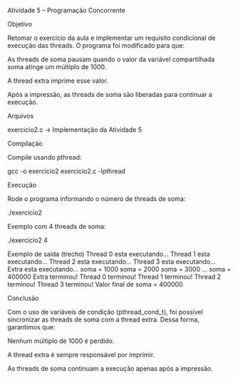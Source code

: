 Atividade 5 – Programação Concorrente

Objetivo

Retomar o exercício da aula e implementar um requisito condicional de execução das threads.
O programa foi modificado para que:

As threads de soma pausam quando o valor da variável compartilhada soma atinge um múltiplo de 1000.

A thread extra imprime esse valor.

Após a impressão, as threads de soma são liberadas para continuar a execução.

Arquivos

exercicio2.c → Implementação da Atividade 5

Compilação

Compile usando pthread:

gcc -o exercicio2 exercicio2.c -lpthread

Execução

Rode o programa informando o número de threads de soma:

./exercicio2 <nthreads>


Exemplo com 4 threads de soma:

./exercicio2 4

Exemplo de saída (trecho)
Thread 0 esta executando...
Thread 1 esta executando...
Thread 2 esta executando...
Thread 3 esta executando...
Extra esta executando...
soma = 1000
soma = 2000
soma = 3000
...
soma = 400000
Extra terminou!
Thread 0 terminou!
Thread 1 terminou!
Thread 2 terminou!
Thread 3 terminou!
Valor final de soma = 400000

Conclusão

Com o uso de variáveis de condição (pthread_cond_t), foi possível sincronizar as threads de soma com a thread extra. Dessa forma, garantimos que:

Nenhum múltiplo de 1000 é perdido.

A thread extra é sempre responsável por imprimir.

As threads de soma continuam a execução apenas após a impressão.
